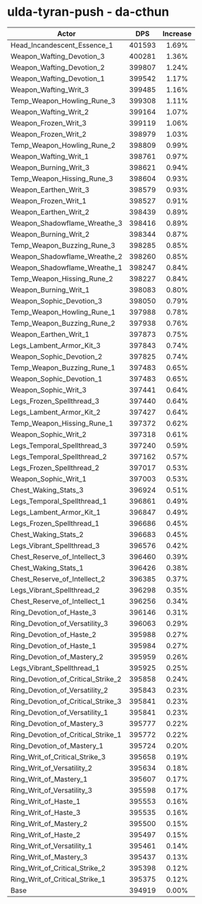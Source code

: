 # ulda-tyran-push - da-cthun
| Actor | DPS | Increase |
|---|:---:|:---:|
|Head_Incandescent_Essence_1|401593|1.69%|
|Weapon_Wafting_Devotion_3|400281|1.36%|
|Weapon_Wafting_Devotion_2|399807|1.24%|
|Weapon_Wafting_Devotion_1|399542|1.17%|
|Weapon_Wafting_Writ_3|399485|1.16%|
|Temp_Weapon_Howling_Rune_3|399308|1.11%|
|Weapon_Wafting_Writ_2|399164|1.07%|
|Weapon_Frozen_Writ_3|399119|1.06%|
|Weapon_Frozen_Writ_2|398979|1.03%|
|Temp_Weapon_Howling_Rune_2|398809|0.99%|
|Weapon_Wafting_Writ_1|398761|0.97%|
|Weapon_Burning_Writ_3|398621|0.94%|
|Temp_Weapon_Hissing_Rune_3|398604|0.93%|
|Weapon_Earthen_Writ_3|398579|0.93%|
|Weapon_Frozen_Writ_1|398527|0.91%|
|Weapon_Earthen_Writ_2|398439|0.89%|
|Weapon_Shadowflame_Wreathe_3|398416|0.89%|
|Weapon_Burning_Writ_2|398344|0.87%|
|Temp_Weapon_Buzzing_Rune_3|398285|0.85%|
|Weapon_Shadowflame_Wreathe_2|398260|0.85%|
|Weapon_Shadowflame_Wreathe_1|398247|0.84%|
|Temp_Weapon_Hissing_Rune_2|398227|0.84%|
|Weapon_Burning_Writ_1|398083|0.80%|
|Weapon_Sophic_Devotion_3|398050|0.79%|
|Temp_Weapon_Howling_Rune_1|397988|0.78%|
|Temp_Weapon_Buzzing_Rune_2|397938|0.76%|
|Weapon_Earthen_Writ_1|397873|0.75%|
|Legs_Lambent_Armor_Kit_3|397843|0.74%|
|Weapon_Sophic_Devotion_2|397825|0.74%|
|Temp_Weapon_Buzzing_Rune_1|397483|0.65%|
|Weapon_Sophic_Devotion_1|397483|0.65%|
|Weapon_Sophic_Writ_3|397441|0.64%|
|Legs_Frozen_Spellthread_3|397440|0.64%|
|Legs_Lambent_Armor_Kit_2|397427|0.64%|
|Temp_Weapon_Hissing_Rune_1|397372|0.62%|
|Weapon_Sophic_Writ_2|397318|0.61%|
|Legs_Temporal_Spellthread_3|397240|0.59%|
|Legs_Temporal_Spellthread_2|397162|0.57%|
|Legs_Frozen_Spellthread_2|397017|0.53%|
|Weapon_Sophic_Writ_1|397003|0.53%|
|Chest_Waking_Stats_3|396924|0.51%|
|Legs_Temporal_Spellthread_1|396861|0.49%|
|Legs_Lambent_Armor_Kit_1|396847|0.49%|
|Legs_Frozen_Spellthread_1|396686|0.45%|
|Chest_Waking_Stats_2|396683|0.45%|
|Legs_Vibrant_Spellthread_3|396576|0.42%|
|Chest_Reserve_of_Intellect_3|396460|0.39%|
|Chest_Waking_Stats_1|396426|0.38%|
|Chest_Reserve_of_Intellect_2|396385|0.37%|
|Legs_Vibrant_Spellthread_2|396298|0.35%|
|Chest_Reserve_of_Intellect_1|396256|0.34%|
|Ring_Devotion_of_Haste_3|396146|0.31%|
|Ring_Devotion_of_Versatility_3|396063|0.29%|
|Ring_Devotion_of_Haste_2|395988|0.27%|
|Ring_Devotion_of_Haste_1|395984|0.27%|
|Ring_Devotion_of_Mastery_2|395959|0.26%|
|Legs_Vibrant_Spellthread_1|395925|0.25%|
|Ring_Devotion_of_Critical_Strike_2|395858|0.24%|
|Ring_Devotion_of_Versatility_2|395843|0.23%|
|Ring_Devotion_of_Critical_Strike_3|395841|0.23%|
|Ring_Devotion_of_Versatility_1|395841|0.23%|
|Ring_Devotion_of_Mastery_3|395777|0.22%|
|Ring_Devotion_of_Critical_Strike_1|395772|0.22%|
|Ring_Devotion_of_Mastery_1|395724|0.20%|
|Ring_Writ_of_Critical_Strike_3|395658|0.19%|
|Ring_Writ_of_Versatility_2|395634|0.18%|
|Ring_Writ_of_Mastery_1|395607|0.17%|
|Ring_Writ_of_Versatility_3|395598|0.17%|
|Ring_Writ_of_Haste_1|395553|0.16%|
|Ring_Writ_of_Haste_3|395535|0.16%|
|Ring_Writ_of_Mastery_2|395500|0.15%|
|Ring_Writ_of_Haste_2|395497|0.15%|
|Ring_Writ_of_Versatility_1|395461|0.14%|
|Ring_Writ_of_Mastery_3|395437|0.13%|
|Ring_Writ_of_Critical_Strike_2|395398|0.12%|
|Ring_Writ_of_Critical_Strike_1|395375|0.12%|
|Base|394919|0.00%|
